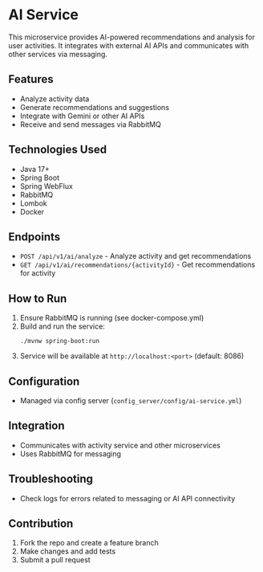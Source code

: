 # AI Service

This microservice provides AI-powered recommendations and analysis for user activities. It integrates with external AI APIs and communicates with other services via messaging.

## Features
- Analyze activity data
- Generate recommendations and suggestions
- Integrate with Gemini or other AI APIs
- Receive and send messages via RabbitMQ

## Technologies Used
- Java 17+
- Spring Boot
- Spring WebFlux
- RabbitMQ
- Lombok
- Docker

## Endpoints
- `POST /api/v1/ai/analyze` - Analyze activity and get recommendations
- `GET /api/v1/ai/recommendations/{activityId}` - Get recommendations for activity

## How to Run
1. Ensure RabbitMQ is running (see docker-compose.yml)
2. Build and run the service:
   ```
   ./mvnw spring-boot:run
   ```
3. Service will be available at `http://localhost:<port>` (default: 8086)

## Configuration
- Managed via config server (`config_server/config/ai-service.yml`)

## Integration
- Communicates with activity service and other microservices
- Uses RabbitMQ for messaging

## Troubleshooting
- Check logs for errors related to messaging or AI API connectivity

## Contribution
1. Fork the repo and create a feature branch
2. Make changes and add tests
3. Submit a pull request

 

